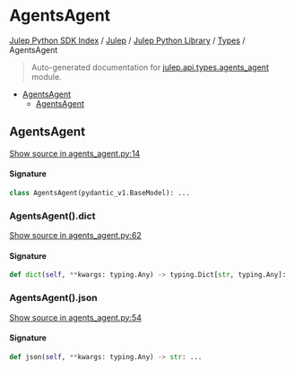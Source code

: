 # AgentsAgent

[Julep Python SDK Index](../../../README.md#julep-python-sdk-index) / [Julep](../../index.md#julep) / [Julep Python Library](../index.md#julep-python-library) / [Types](./index.md#types) / AgentsAgent

> Auto-generated documentation for [julep.api.types.agents_agent](../../../../../../../julep/api/types/agents_agent.py) module.

- [AgentsAgent](#agentsagent)
  - [AgentsAgent](#agentsagent-1)

## AgentsAgent

[Show source in agents_agent.py:14](../../../../../../../julep/api/types/agents_agent.py#L14)

#### Signature

```python
class AgentsAgent(pydantic_v1.BaseModel): ...
```

### AgentsAgent().dict

[Show source in agents_agent.py:62](../../../../../../../julep/api/types/agents_agent.py#L62)

#### Signature

```python
def dict(self, **kwargs: typing.Any) -> typing.Dict[str, typing.Any]: ...
```

### AgentsAgent().json

[Show source in agents_agent.py:54](../../../../../../../julep/api/types/agents_agent.py#L54)

#### Signature

```python
def json(self, **kwargs: typing.Any) -> str: ...
```